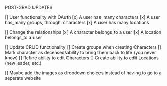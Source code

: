 POST-GRAD UPDATES

[] User functionality with OAuth
    [x] A user has_many characters
    [x] A user has_many groups, through: characters
    [x] A user has many locations

[] Change the relationships
    [x] A character belongs_to a user
    [x] A location belongs_to a user

[] Update CRUD functionality
    [] Create groups when creating Characters
    [] Mark character as deceased/ability to bring them back to life (you never know)
    [] Refine ability to edit Characters
    [] Create ability to edit Locations (new leader, etc.)

[] Maybe add the images as dropdown choices instead of having to go to a seperate website